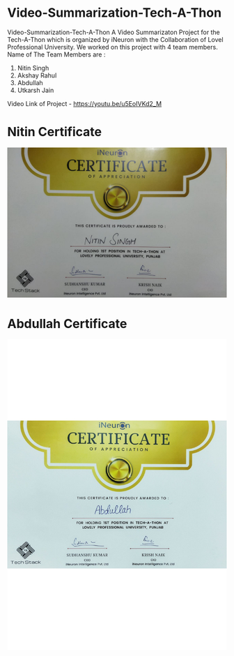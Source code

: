 # Video-Summarization-Tech-A-Thon
Video-Summarization-Tech-A-Thon A Video Summarizaton Project for the Tech-A-Thon which is organized by iNeuron with the Collaboration of Lovel Professional University.  We worked on this project with 4 team members.  
Name of The Team Members are :
1. Nitin Singh
2. Akshay Rahul
3. Abdullah
4. Utkarsh Jain 

Video Link of Project - https://youtu.be/u5EoIVKd2_M

<h1>Nitin Certificate</h1>

![Alt text](https://github.com/NitinSingh8/N-Programmer/blob/main/certificate/Certificate_tech-a-thon.jpeg "Some Error Occur")


<h1>Abdullah Certificate</h1>

![Alt text](https://github.com/AdullahRazi/tech-a-thon/blob/main/ad_cert_3_page-0001.jpg "Some Error Occur")
